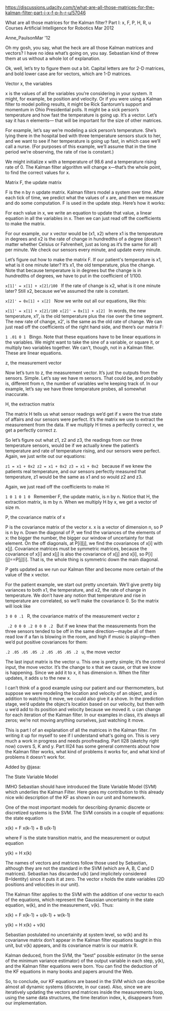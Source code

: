 https://discussions.udacity.com/t/what-are-all-those-matrices-for-the-kalman-filter-part-i-x-f-p-h-r-u/57046

What are all those matrices for the Kalman filter? Part I: x, F, P, H, R, u
Courses Artificial Intelligence for Robotics
Mar 2012

Anne_PaulsonMar '12

Oh my gosh, you say, what the heck are all those Kalman matrices and vectors? I have no idea what’s going on, you say. Sebastian kind of threw them at us without a whole lot of explanation.

Ok, well, let’s try to figure them out a bit. Capital letters are for 2-D matrices, and bold lower case are for vectors, which are 1-D matrices.


Vector x, the variables


x is the values of all the variables you’re considering in your system. It might, for example, be position and velocity. Or if you were using a Kalman filter to model polling results, it might be Rick Santorum’s support and momentum in Ohio Presidential polls. It might be a sick person’s temperature and how fast the temperature is going up. It’s a vector. Let’s say it has n elements— that will be important for the size of other matrices.


For example, let’s say we’re modeling a sick person’s temperature. She’s lying there in the hospital bed with three temperature sensors stuck to her, and we want to see if her temperature is going up fast, in which case we’ll call a nurse. (For purposes of this example, we’ll assume that in the time period we’re observing, the rate of rise is constant.)


We might initialize x with a temperature of 98.6 and a temperature rising rate of 0. The Kalman filter algorithm will change x—that’s the whole point, to find the correct values for x.


Matrix F, the update matrix


F is the n by n update matrix. Kalman filters model a system over time. After each tick of time, we predict what the values of x are, and then we measure and do some computation. F is used in the update step. Here’s how it works:

For each value in x, we write an equation to update that value, a linear equation in all the variables in x. Then we can just read off the coefficients to make the matrix.


For our example, our x vector would be (x1, x2) where x1 is the temperature in degrees and x2 is the rate of change in hundredths of a degree (doesn’t matter whether Celsius or Fahrenheit, just as long as it’s the same for all) per minute. We check our sensors every minute, and update every minute.


Let’s figure out how to make the matrix F. If our patient's temperature is x1, what is it one minute later? It’s x1, the old temperature, plus the change. Note that because temperature is in degrees but the change is in hundredths of degrees, we have to put in the coefficient of 1/100.

<code>x[1]' = x[1] + x[2]/100
</code>
If the rate of change is x2, what is it one minute later? Still x2, because we’ve assumed the rate is constant.

<code>x[2]' = 0x[1] + x[2]
</code>
Now we write out all our equations, like this:

<code>x[1]' = x[1] + x[2]/100
x[2]' = 0x[1] + x[2]
</code>
In words, the new temperature, x1', is the old temperature plus the rise over the time segment. The new rate of change, x2', is the same as the old rate of change. We can just read off the coefficients of the right hand side, and there’s our matrix F:

<code>1 .01
0 1
</code>
Bingo. Note that these equations have to be linear equations in the variables. We might want to take the sine of a variable, or square it, or multiply two variables together. We can’t, though, not in a Kalman filter. These are linear equations.


z, the measurement vector


Now let’s turn to z, the measurement vector. It’s just the outputs from the sensors. Simple. Let’s say we have m sensors. That could be, and probably is, different from n, the number of variables we’re keeping track of. In our example, let’s say we have three temperature probes, all somewhat inaccurate.


H, the extraction matrix


The matrix H tells us what sensor readings we’d get if x were the true state of affairs and our sensors were perfect. It’s the matrix we use to extract the measurement from the data. If we multiply H times a perfectly correct x, we get a perfectly correct z.


So let’s figure out what z1, z2 and z3, the readings from our three temperature sensors, would be if we actually knew the patient’s temperature and rate of temperature rising, and our sensors were perfect. Again, we just write out our equations:

<code>z1 = x1 + 0x2
z2 = x1 + 0x2
z3 = x1 + 0x2
</code>
because if we knew the patients real temperature, and our sensors perfectly measured that temperature, z1 would be the same as x1 and so would z2 and z3.

Again, we just read off the coefficients to make H:

<code>1 0
1 0
1 0
</code>
Remember F, the update matrix, is n by n. Notice that H, the extraction matrix, is m by n. When we multiply H by x, we get a vector of size m.


P, the covariance matrix of x


P is the covariance matrix of the vector x. x is a vector of dimension n, so P is n by n. Down the diagonal of P, we find the variances of the elements of x: the bigger the number, the bigger our window of uncertainty for that element. On the off diagonals, at P[i][j], we find the covariances of x[i] with x[j]. Covariance matrices must be symmetric matrices, because the covariance of x[i] and x[j] is also the covariance of x[j] and x[i], so P[i][j]==P[j][i]. That is, the whole thing is symmetric down the main diagonal.


P gets updated as we run our Kalman filter and become more certain of the value of the x vector.

For the patient example, we start out pretty uncertain. We’ll give pretty big variances to both x1, the temperature, and x2, the rate of change in temperature. We don’t have any notion that temperature and rise in temperature are correlated, so we’ll make the covariance 0. So the matrix will look like

<code>3 0
0 .1
</code>
R, the covariance matrix of the measurement vector z

<code>    .2 0  0
    0 .2 0
    0 0 .2
</code>
But if we knew that the measurements from the three sensors tended to be off in the same direction—maybe all of them read low if a fan is blowing in the room, and high if music is playing—then we’d put positive covariances for them:

<code>.2 .05 .05
.05 .2 .05
.05 .05 .2
</code>
u, the move vector


The last input matrix is the vector u. This one is pretty simple; it’s the control input, the move vector. It’s the change to x that we cause, or that we know is happening. Since we add it to x, it has dimension n. When the filter updates, it adds u to the new x.


I can’t think of a good example using our patient and our thermometers, but suppose we were modeling the location and velocity of an object, and in addition to watching it move, we could also give it a shove. In the prediction stage, we’d update the object’s location based on our velocity, but then with u we’d add to its position and velocity because we moved it. u can change for each iteration of the Kalman filter. In our examples in class, it’s always all zeros; we’re not moving anything ourselves, just watching it move.


This is part I of an explanation of all the matrices in the Kalman filter. I'm writing it up for myself to see if I understand what's going on. This is very much a work in progress and needs proofreading. Part II28 (sketchy right now) covers S, K and y. Part III24 has some general comments about how the Kalman filter works, what kind of problems it works for, and what kind of problems it doesn't work for.


Added by @jasa:


The State Variable Model

IMHO Sebastian should have introduced the State Variable Model (SVM) which underlies the Kalman Filter. Here goes my contribution to this already nice wiki description of the KF as shown in our unit and homework.


One of the most important models for describing dynamic discrete or discretized systems is the SVM. The SVM consists in a couple of equations: the state equation


x(k) = F x(k-1) + B u(k-1)


where F is the state transition matrix, and the measurement or output equation


y(k) = H x(k)


The names of vectors and matrices follow those used by Sebastian, although they are not the standard in the SVM (which are A, B, C and D matrices). Sebastian has discarded u(k) (and implicitely considered B=Identity) since it puts it at zero. The vector x holds the state variables (2D positions and velocities in our unit).


The Kalman filter applies to the SVM with the addition of one vector to each of the equations, which represent the Gaussian uncertainty in the state equation, w(k), and in the measurement, v(k). Thus:


x(k) = F x(k-1) + u(k-1) + w(k-1)


y(k) = H x(k) + v(k)


Sebastian postulated no uncertainity at system level, so w(k) and its covarianve matrix don't appear in the Kalman filter equations taught in this unit, but v(k) appears, and its covariance matrix is our matrix R.


Kalman deduced, from the SVM, the "best" possible estimator (in the sense of the minimum variance estimator) of the output variable in each step, y(k), and the Kalman filter equations were born. You can find the deduction of the KF equations in many books and papers around the Web.


So, to conclude, our KF equations are based in the SVM which can describe almost all dynamic systems (discrete, in our case). Also, since we are iteratively updating the vectors and matrices inside the measurements loop, using the same data structures, the time iteration index, k, disappears from our implementation.
